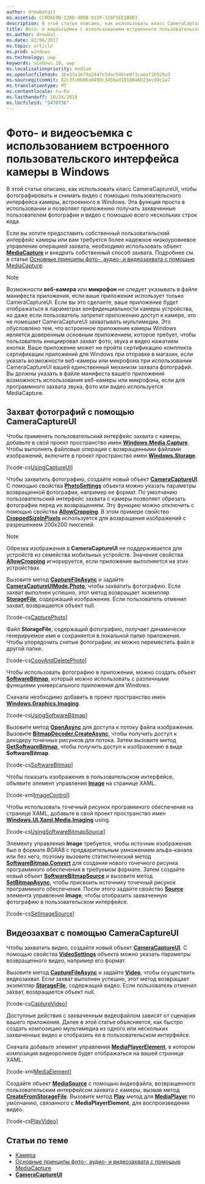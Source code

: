 ```yaml
---
author: drewbatgit
ms.assetid: CC0D6E9B-128D-488B-912F-318F5EE2B8D3
description: В этой статье описано, как использовать класс CameraCaptureUI, чтобы фотографировать и снимать видео с помощью пользовательского интерфейса камеры, встроенного в Windows.
title: Фото- и видеосъемка с использованием встроенного пользовательского интерфейса камеры в Windows
ms.author: drewbat
ms.date: 02/08/2017
ms.topic: article
ms.prod: windows
ms.technology: uwp
keywords: windows 10, uwp
ms.localizationpriority: medium
ms.openlocfilehash: 3ba33a1e79a2447c5dac546ce0f1caeaf16929a3
ms.sourcegitcommit: 82c3fc0b06ad490c3456ad18180a6b23ecd9c1a7
ms.translationtype: MT
ms.contentlocale: ru-RU
ms.lasthandoff: 10/24/2018
ms.locfileid: "5470736"
---
```

# <a name="capture-photos-and-video-with-windows-built-in-camera-ui"></a>Фото- и видеосъемка с использованием встроенного пользовательского интерфейса камеры в Windows



В этой статье описано, как использовать класс CameraCaptureUI, чтобы фотографировать и снимать видео с помощью пользовательского интерфейса камеры, встроенного в Windows. Эта функция проста в использовании и позволяет приложению получать захваченные пользователем фотографии и видео с помощью всего нескольких строк кода.

Если вы хотите предоставить собственный пользовательский интерфейс камеры или вам требуется более надежное низкоуровневое управление операцией захвата, необходимо использовать объект [**MediaCapture**](https://msdn.microsoft.com/library/windows/apps/br241124) и внедрить собственный способ захвата. Подробнее см. в статье [Основные принципы фото-, аудио- и видеозахвата с помощью MediaCapture](basic-photo-video-and-audio-capture-with-MediaCapture.md).

> [!NOTE]
> Возможности **веб-камера** или **микрофон** не следует указывать в файле манифеста приложения, если ваше приложение использует только CameraCaptureUI. Если вы это сделаете, ваше приложение будет отображаться в параметрах конфиденциальности камеры устройства, но даже если пользователь запретит приложению доступ к камере, это не помешает CameraCaptureUI захватывать мультимедиа. Это обусловлено тем, что встроенное приложение камеры Windows является доверенным основным приложением, которое требует, чтобы пользователь инициировал захват фото, звука и видео нажатием кнопки. Ваше приложение может не пройти сертификацию комплекта сертификации приложений для Windows при отправке в магазин, если указать возможности веб-камеры или микрофона при использовании CameraCaptureUI вашей единственный механизм захвата фотографий.
> Вы должны указать в файле манифеста вашего приложения возможность использования веб-камеры или микрофона, если для программного захвата звука, фото или видео используется MediaCapture.

## <a name="capture-a-photo-with-cameracaptureui"></a>Захват фотографий с помощью CameraCaptureUI

Чтобы применять пользовательский интерфейс захвата с камеры, добавьте в свой проект пространство имен [**Windows.Media.Capture**](https://msdn.microsoft.com/library/windows/apps/br226738). Чтобы выполнять файловые операции с возвращенными файлами изображений, включите в проект пространство имен [**Windows.Storage**](https://msdn.microsoft.com/library/windows/apps/br227346).

[!code-cs[UsingCaptureUI](./code/CameraCaptureUIWin10/cs/MainPage.xaml.cs#SnippetUsingCaptureUI)]

Чтобы захватить фотографию, создайте новый объект [**CameraCaptureUI**](https://msdn.microsoft.com/library/windows/apps/br241030). С помощью свойства [**PhotoSettings**](https://msdn.microsoft.com/library/windows/apps/br241058) объекта можно указать параметры возвращенной фотографии, например ее формат. По умолчанию пользовательский интерфейс захвата с камеры позволяет обрезать фотографии перед их возвращением. Эту функцию можно отключить с помощью свойства [**AllowCropping**](https://msdn.microsoft.com/library/windows/apps/br241042). В этом примере свойство [**CroppedSizeInPixels**](https://msdn.microsoft.com/library/windows/apps/br241044) используется для возвращения изображений с разрешением 200x200 пикселей.

> [!NOTE]
> Обрезка изображения в **CameraCaptureUI** не поддерживается для устройств из семейства мобильных устройств. Значение свойства [**AllowCropping**](https://msdn.microsoft.com/library/windows/apps/br241042) игнорируется, если приложение выполняется на этих устройствах.

Вызовите метод [**CaptureFileAsync**](https://msdn.microsoft.com/library/windows/apps/br241057) и задайте [**CameraCaptureUIMode.Photo**](https://msdn.microsoft.com/library/windows/apps/br241040), чтобы захватить фотографию. Если захват выполнен успешно, этот метод возвращает экземпляр [**StorageFile**](https://msdn.microsoft.com/library/windows/apps/br227171), содержащий изображение. Если пользователь отменил захват, возвращается объект null.

[!code-cs[CapturePhoto](./code/CameraCaptureUIWin10/cs/MainPage.xaml.cs#SnippetCapturePhoto)]

Файл **StorageFile**, содержащий фотографию, получает динамически генерируемое имя и сохраняется в локальной папке приложения. Чтобы упорядочить снятые фотографии, их можно переместить файл в другой папке.

[!code-cs[CopyAndDeletePhoto](./code/CameraCaptureUIWin10/cs/MainPage.xaml.cs#SnippetCopyAndDeletePhoto)]

Чтобы использовать фотографию в приложении, можно создать объект [**SoftwareBitmap**](https://msdn.microsoft.com/library/windows/apps/dn887358), который можно использовать с различными функциями универсального приложения для Windows.

Сначала необходимо добавить в проект пространство имен [**Windows.Graphics.Imaging**](https://msdn.microsoft.com/library/windows/apps/br226400).

[!code-cs[UsingSoftwareBitmap](./code/CameraCaptureUIWin10/cs/MainPage.xaml.cs#SnippetUsingSoftwareBitmap)]

Вызовите метод [**OpenAsync**](https://msdn.microsoft.com/library/windows/apps/br227116) для доступа к потоку файла изображения. Вызовите [**BitmapDecoder.CreateAsync**](https://msdn.microsoft.com/library/windows/apps/br226182), чтобы получить доступ к декодеру точечных рисунков для потока. Затем вызовите метод [**GetSoftwareBitmap**](https://msdn.microsoft.com/library/windows/apps/dn887332), чтобы получить доступ к изображению в виде **SoftwareBitmap**.

[!code-cs[SoftwareBitmap](./code/CameraCaptureUIWin10/cs/MainPage.xaml.cs#SnippetSoftwareBitmap)]

Чтобы показать изображение в пользовательском интерфейсе, объявите элемент управления [**Image**](https://msdn.microsoft.com/library/windows/apps/br242752) на странице XAML.

[!code-xml[ImageControl](./code/CameraCaptureUIWin10/cs/MainPage.xaml#SnippetImageControl)]

Чтобы использовать точечный рисунок программного обеспечения на странице XAML, добавьте в свой проект пространство имен [**Windows.UI.Xaml.Media.Imaging**](https://msdn.microsoft.com/library/windows/apps/br243258) using.

[!code-cs[UsingSoftwareBitmapSource](./code/CameraCaptureUIWin10/cs/MainPage.xaml.cs#SnippetUsingSoftwareBitmapSource)]

Элементу управления **Image** требуется, чтобы источник изображения был в формате BGRA8 с предварительным умножением альфа-канала или без него, поэтому вызовите статистический метод [**SoftwareBitmap.Convert**](https://msdn.microsoft.com/library/windows/apps/dn887362) для создания нового точечного рисунка программного обеспечения в требуемом формате. Затем создайте новый объект [**SoftwareBitmapSource**](https://msdn.microsoft.com/library/windows/apps/dn997854) и вызовите метод [**SetBitmapAsync**](https://msdn.microsoft.com/library/windows/apps/dn997856), чтобы присвоить источнику точечный рисунок программного обеспечения. После этого задайте свойство [**Source**](https://msdn.microsoft.com/library/windows/apps/br242760) элемента управления **Image**, чтобы отобразить захваченную фотографию в пользовательском интерфейсе.

[!code-cs[SetImageSource](./code/CameraCaptureUIWin10/cs/MainPage.xaml.cs#SnippetSetImageSource)]

## <a name="capture-a-video-with-cameracaptureui"></a>Видеозахват с помощью CameraCaptureUI

Чтобы захватить видео, создайте новый объект [**CameraCaptureUI**](https://msdn.microsoft.com/library/windows/apps/br241030). С помощью свойства [**VideoSettings**](https://msdn.microsoft.com/library/windows/apps/br241059) объекта можно указать параметры возвращенного видео, например его формат.

Вызовите метод [**CaptureFileAsync**](https://msdn.microsoft.com/library/windows/apps/br241057) и задайте [**Video**](https://msdn.microsoft.com/library/windows/apps/br241059), чтобы осуществить видеозахват. Если захват выполнен успешно, этот метод возвращает экземпляр [**StorageFile**](https://msdn.microsoft.com/library/windows/apps/br227171), содержащий видео. Если пользователь отменил захват, возвращается объект null.

[!code-cs[CaptureVideo](./code/CameraCaptureUIWin10/cs/MainPage.xaml.cs#SnippetCaptureVideo)]

Доступные действия с захваченным видеофайлом зависят от сценария вашего приложения. Далее в этой статье объясняется, как быстро создать композицию мультимедиа из одного или нескольких захваченных видео и отобразить ее в пользовательском интерфейсе.

Сначала добавьте элемент управления [**MediaPlayerElement**](https://docs.microsoft.com/uwp/api/Windows.UI.Xaml.Controls.MediaPlayerElement), в котором композиция видеороликов будет отображаться на вашей странице XAML.

[!code-xml[MediaElement](./code/CameraCaptureUIWin10/cs/MainPage.xaml#SnippetMediaElement)]


Создайте объект [**MediaSource**](https://docs.microsoft.com/uwp/api/windows.media.core.mediasource) с помощью видеофайла, возвращенного пользовательским интерфейсом захвата с камеры, вызвав метод **[CreateFromStorageFile](https://docs.microsoft.com/uwp/api/windows.media.core.mediasource.createfromstoragefile)**. Вызовите метод **[Play](https://docs.microsoft.com/uwp/api/windows.media.playback.mediaplayer.Play)** метод для **[MediaPlayer](https://docs.microsoft.com/uwp/api/windows.media.playback.mediaplayer)** по умолчанию, связанного с **MediaPlayerElement**, для воспроизведения видео.

[!code-cs[PlayVideo](./code/CameraCaptureUIWin10/cs/MainPage.xaml.cs#SnippetPlayVideo)]
 

## <a name="related-topics"></a>Статьи по теме

* [Камера](camera.md)
* [Основные принципы фото-, аудио- и видеозахвата с помощью MediaCapture](basic-photo-video-and-audio-capture-with-MediaCapture.md)
* [**CameraCaptureUI**](https://msdn.microsoft.com/library/windows/apps/br241030) 
 

 




